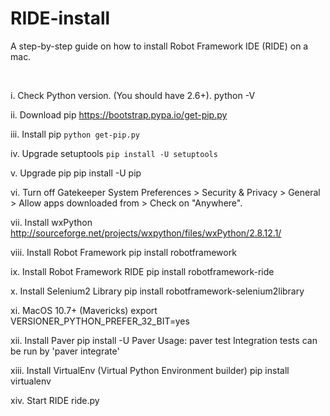 RIDE-install
============

A step-by-step guide on how to install Robot Framework IDE (RIDE) on a mac.

<br/>


i. Check Python version. (You should have 2.6+).
		python -V
		
ii. Download pip
		https://bootstrap.pypa.io/get-pip.py
		
iii. Install pip
		```python get-pip.py```
		
iv. Upgrade setuptools
		`pip install -U setuptools`
		
v. Upgrade pip
		pip install -U pip
		
vi. Turn off Gatekeeper
		System Preferences > Security & Privacy > General > 
		Allow apps downloaded from > Check on "Anywhere".
		
vii. Install wxPython
		http://sourceforge.net/projects/wxpython/files/wxPython/2.8.12.1/
		
viii. Install Robot Framework
		pip install robotframework
		
ix. Install Robot Framework RIDE
		pip install robotframework-ride
		
x. Install Selenium2 Library
		pip install robotframework-selenium2library
		
xi. MacOS 10.7+ (Mavericks)
		export VERSIONER_PYTHON_PREFER_32_BIT=yes
		
xii. Install Paver
		pip install -U Paver
		Usage: paver test
		Integration tests can be run by 'paver integrate'
		
xiii. Install VirtualEnv (Virtual Python Environment builder)
		pip install virtualenv	

xiv. Start RIDE
		ride.py		
